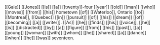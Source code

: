 [[Gale]] [[Jones]] [[is]] [[a]] [[twenty]]-four [[year]] [[old]] [[man]] [[who]] [[moves]] [[from]] [[his]] hometown [[of]] [[Waterloo]], Ontario [[to]] [[Montreal]], [[Quebec]] [[in]] [[pursuit]] [[of]] [[his]] [[dream]] [[of]] [[becoming]] [[a]] [[writer]]. [[As]] [[he]] [[finds]] [[his]] [[voice]], [[he]] [[is]] [[distracted]] [[by]] [[a]] [[figure]] [[from]] [[his]] [[past]], [[a]] [[young]] [[woman]] [[with]] [[whom]] [[he]] [[shared]] [[a]] [[dance]] [[when]] [[he]] [[was]] seventeen.
